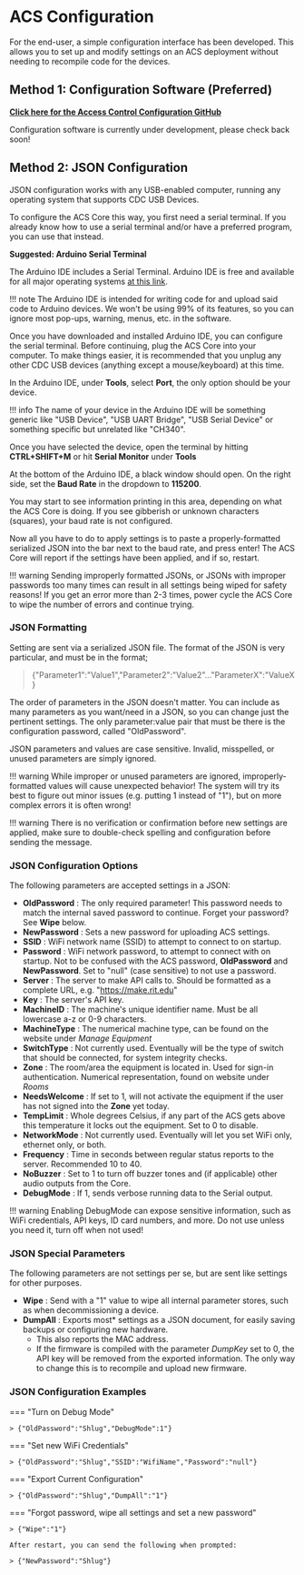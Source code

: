 # ACS Configuration

For the end-user, a simple configuration interface has been developed. This allows you to set up and modify settings on an ACS deployment without needing to recompile code for the devices. 

## Method 1: Configuration Software (Preferred)

**[Click here for the Access Control Configuration GitHub](https://github.com/rit-construct-makerspace/access-control-configuration)**

Configuration software is currently under development, please check back soon!

## Method 2: JSON Configuration

JSON configuration works with any USB-enabled computer, running any operating system that supports CDC USB Devices. 

To configure the ACS Core this way, you first need a serial terminal. If you already know how to use a serial terminal and/or have a preferred program, you can use that instead.

**Suggested: Arduino Serial Terminal**

The Arduino IDE includes a Serial Terminal. Arduino IDE is free and available for all major operating systems [at this link](https://www.arduino.cc/en/software/).

!!! note 
    The Arduino IDE is intended for writing code for and upload said code to Arduino devices. We won't be using 99% of its features, so you can ignore most pop-ups, warning, menus, etc. in the software.

Once you have downloaded and installed Arduino IDE, you can configure the serial terminal. Before continuing, plug the ACS Core into your computer. To make things easier, it is recommended that you unplug any other CDC USB devices (anything except a mouse/keyboard) at this time.

In the Arduino IDE, under **Tools**, select **Port**, the only option should be your device.

!!! info
    The name of your device in the Arduino IDE will be something generic like "USB Device", "USB UART Bridge", "USB Serial Device" or something specific but unrelated like "CH340". 

Once you have selected the device, open the terminal by hitting **CTRL+SHIFT+M** or hit **Serial Monitor** under **Tools**

At the bottom of the Arduino IDE, a black window should open. On the right side, set the **Baud Rate** in the dropdown to **115200**.

You may start to see information printing in this area, depending on what the ACS Core is doing. If you see gibberish or unknown characters (squares), your baud rate is not configured.

Now all you have to do to apply settings is to paste a properly-formatted serialized JSON into the bar next to the baud rate, and press enter! The ACS Core will report if the settings have been applied, and if so, restart.

!!! warning
    Sending improperly formatted JSONs, or JSONs with improper passwords too many times can result in all settings being wiped for safety reasons! If you get an error more than 2-3 times, power cycle the ACS Core to wipe the number of errors and continue trying.

### JSON Formatting

Setting are sent via a serialized JSON file. The format of the JSON is very particular, and must be in the format;

> {"Parameter1":"Value1","Parameter2":"Value2"..."ParameterX":"ValueX}

The order of parameters in the JSON doesn't matter. You can include as many parameters as you want/need in a JSON, so you can change just the pertinent settings. The only parameter:value pair that must be there is the configuration password, called "OldPassword". 

JSON parameters and values are case sensitive. Invalid, misspelled, or unused parameters are simply ignored.

!!! warning
    While improper or unused parameters are ignored, improperly-formatted values will cause unexpected behavior!  The system will try its best to figure out minor issues (e.g. putting 1 instead of "1"), but on more complex errors it is often wrong!

!!! warning
    There is no verification or confirmation before new settings are applied, make sure to double-check spelling and configuration before sending the message.

### JSON Configuration Options

The following parameters are accepted settings in a JSON:

* **OldPassword** : The only required parameter! This password needs to match the internal saved password to continue. Forget your password? See **Wipe** below.
* **NewPassword** : Sets a new password for uploading ACS settings.
* **SSID** : WiFi network name (SSID) to attempt to connect to on startup.
* **Password** : WiFi network password, to attempt to connect with on startup. Not to be confused with the ACS password, **OldPassword** and **NewPassword**. Set to "null" (case sensitive) to not use a password.
* **Server** : The server to make API calls to. Should be formatted as a complete URL, e.g. "https://make.rit.edu"
* **Key** : The server's API key.
* **MachineID** : The machine's unique identifier name. Must be all lowercase a-z or 0-9 characters.
* **MachineType** : The numerical machine type, can be found on the website under *Manage Equipment*
* **SwitchType** :  Not currently used. Eventually will be the type of switch that should be connected, for system integrity checks.
* **Zone** : The room/area the equipment is located in. Used for sign-in authentication. Numerical representation, found on website under *Rooms*
* **NeedsWelcome** : If set to 1, will not activate the equipment if the user has not signed into the **Zone** yet today. 
* **TempLimit** : Whole degrees Celsius, if any part of the ACS gets above this temperature it locks out the equipment. Set to 0 to disable.
* **NetworkMode** : Not currently used. Eventually will let you set WiFi only, ethernet only, or both.
* **Frequency** : Time in seconds between regular status reports to the server. Recommended 10 to 40.
* **NoBuzzer** : Set to 1 to turn off buzzer tones and (if applicable) other audio outputs from the Core.
* **DebugMode** : If 1, sends verbose running data to the Serial output. 

!!! warning
    Enabling DebugMode can expose sensitive information, such as WiFi credentials, API keys, ID card numbers, and more. Do not use unless you need it, turn off when not used!

### JSON Special Parameters

The following parameters are not settings per se, but are sent like settings for other purposes.

* **Wipe** : Send with a "1" value to wipe all internal parameter stores, such as when decommissioning a device.
* **DumpAll** : Exports most* settings as a JSON document, for easily saving backups or configuring new hardware.
    * This also reports the MAC address.
    * If the firmware is compiled with the parameter *DumpKey* set to 0, the API key will be removed from the exported information. The only way to change this is to recompile and upload new firmware.

### JSON Configuration Examples

=== "Turn on Debug Mode"

    > {"OldPassword":"Shlug","DebugMode":1"}

=== "Set new WiFi Credentials"

    > {"OldPassword":"Shlug","SSID":"WifiName","Password":"null"}

=== "Export Current Configuration"

    > {"OldPassword":"Shlug","DumpAll":"1"}

=== "Forgot password, wipe all settings and set a new password"

    > {"Wipe":"1"}

    After restart, you can send the following when prompted: 

    > {"NewPassword":"Shlug"}